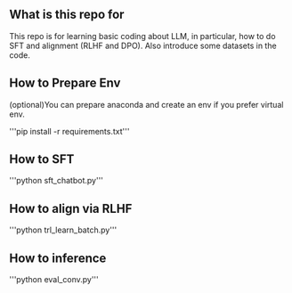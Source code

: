 ## What is this repo for
This repo is for learning basic coding about LLM, in particular, how to do SFT and alignment (RLHF and DPO). Also introduce some datasets in the code.

## How to Prepare Env
(optional)You can prepare anaconda and create an env if you prefer virtual env.

'''pip install -r requirements.txt'''


## How to SFT 
'''python sft_chatbot.py'''

## How to align via RLHF
'''python trl_learn_batch.py'''


## How to inference
'''python eval_conv.py'''
